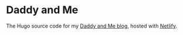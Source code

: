 # Daddy and Me

The Hugo source code for my [Daddy and Me blog](https://dam.jongbin.com),
hosted with [Netlify](https://netlify.com).
